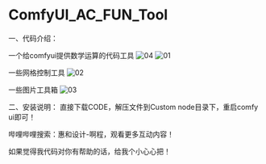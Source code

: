 # ComfyUI_AC_FUN_Tool
一、代码介绍：

一个给comfyui提供数学运算的代码工具
![04](https://github.com/A719689614/ComfyUI_AC_FUN_Tool/assets/142242136/90a97eb8-050f-4041-96dd-f6a9218f6259)
![01](https://github.com/A719689614/ComfyUI_AC_FUN_Tool/assets/142242136/b6f570b8-fcd4-4603-bead-e431434c3e7e)

一些网格控制工具
![02](https://github.com/A719689614/ComfyUI_AC_FUN_Tool/assets/142242136/847fd230-3a27-4d23-ae20-a126d68f6c84)

一些图片工具箱
![03](https://github.com/A719689614/ComfyUI_AC_FUN_Tool/assets/142242136/53c90084-d730-44d0-9c0b-f65d626f1b52)



二、安装说明：
直接下载CODE，解压文件到Custom node目录下，重启comfy ui即可！

哔哩哔哩搜索：惠和设计-啊程，观看更多互动内容！

如果觉得我代码对你有帮助的话，给我个小心心把！


